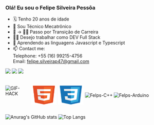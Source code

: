 ### Olá! Eu sou o Felipe Silveira Pessôa

- 🗓️ Tenho 20 anos de idade
- 🦾 Sou Técnico Mecatrônico
- 🦾 → 👩‍💻 Passo por Transição de Carreira
- 👩‍💻 Desejo trabalhar como DEV Full Stack
- 🌱 Aprendendo as linguagens Javascript e Typescript
- 📫 Contact me: <br>Telephone: +55 (16) 99215-4756 <br>Email: felipe.silveirap47@gmail.com<br> 
 
<div> 
  <a href = "mailto:felipe.silveirap47@gmail.com"><img src="https://img.shields.io/badge/-Gmail-%23333?style=for-the-badge&logo=gmail&logoColor=white" target="_blank"></a>
  <a href="https://instagram.com/felipe_silveirap" target="_blank"><img src="https://img.shields.io/badge/-Instagram-%23E4405F?style=for-the-badge&logo=instagram&logoColor=white" target="_blank"></a> 
  <a href="https://www.linkedin.com/in/felipe-silveira-pessoa-123681204" target="_blank"><img src="https://img.shields.io/badge/-LinkedIn-%230077B5?style=for-the-badge&logo=linkedin&logoColor=white" target="_blank"></a> 
</div><br>

<div style="display: inline_block"><br>
  <img align="center" alt="Felps-HTML" height="60" width="80" src="https://raw.githubusercontent.com/devicons/devicon/master/icons/html5/html5-original.svg">
  <img align="center" alt="Felps-CSS" height="60" width="80" src="https://raw.githubusercontent.com/devicons/devicon/master/icons/css3/css3-original.svg">
  <img align="center" alt="Felps-C++" height="60" width="80" src="https://cdn.jsdelivr.net/gh/devicons/devicon/icons/cplusplus/cplusplus-original.svg" />
  <img align="center" alt="Felps-Arduino" height="60" width="80" src="https://cdn.jsdelivr.net/gh/devicons/devicon/icons/arduino/arduino-original-wordmark.svg" />
  <img align="left" alt="GIF-HACK" height="70" width="80"  src="https://static.visme.co/a9/5c/75/c2/d5b616dc353e64779f23c654218f0b78.gif" class="file-settings-image"> 
</div>

 ##

  ![Anurag's GitHub stats](https://github-readme-stats.vercel.app/api?username=FelipeSilveiraP&show_icons=true&theme=algolia)
  ![Top Langs](https://github-readme-stats.vercel.app/api/top-langs/?username=FelipeSilveiraP&layout=compact)




<!--   
  <img align="center" alt="Felps-React" height="60" width="80" src="https://raw.githubusercontent.com/devicons/devicon/master/icons/react/react-original.svg">
  <img align="center" alt="Felps-Js" height="60" width="80" src="https://raw.githubusercontent.com/devicons/devicon/master/icons/javascript/javascript-plain.svg">
  <img align="center" alt="Felps-Ts" height="60" width="80" src="https://raw.githubusercontent.com/devicons/devicon/master/icons/typescript/typescript-plain.svg"> --!>

</div>


